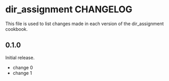 # dir_assignment CHANGELOG

This file is used to list changes made in each version of the dir_assignment cookbook.

## 0.1.0

Initial release.

- change 0
- change 1
